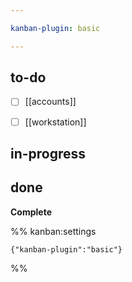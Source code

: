 ```yaml
---

kanban-plugin: basic

---
```


## to-do

- [ ] [[accounts]]
- [ ] [[workstation]]


## in-progress



## done

**Complete**




%% kanban:settings
```
{"kanban-plugin":"basic"}
```
%%